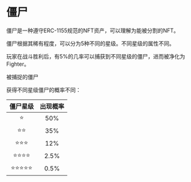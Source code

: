# 僵尸

僵尸是一种遵守ERC-1155规范的NFT资产，可以理解为能被分割的NFT。

僵尸根据其稀有程度，可以分为5种不同的星级。不同星级的属性不同。

玩家在战斗胜利后，有5%的几率可以捕获到不同星级的僵尸，进而被净化为Fighter。

被捕捉的僵尸

获得不同星级僵尸的概率不同：

| 僵尸星级 | 出现概率 |
| :---: | :---: |
| ⭐  | 50% |
| ⭐⭐ | 35% |
| ⭐⭐⭐ | 12% |
| ⭐⭐⭐⭐ | 2.5% |
| ⭐⭐⭐⭐⭐ | 0.5% |

